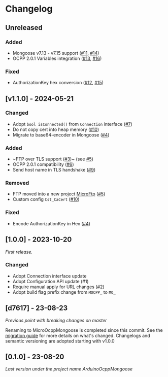 # Changelog

## Unreleased

### Added
- Mongoose v7.13 - v7.15 support ([#11](https://github.com/matth-x/MicroOcppMongoose/pull/11), [#14](https://github.com/matth-x/MicroOcppMongoose/pull/14))
- OCPP 2.0.1 Variables integration ([#13](https://github.com/matth-x/MicroOcppMongoose/pull/13), [#16](https://github.com/matth-x/MicroOcppMongoose/pull/16))

### Fixed
- AuthorizationKey hex conversion ([#12](https://github.com/matth-x/MicroOcppMongoose/pull/12), [#15](https://github.com/matth-x/MicroOcppMongoose/pull/15))

## [v1.1.0] - 2024-05-21

### Changed

- Adopt `bool isConnected()` from `Connection` interface ([#7](https://github.com/matth-x/MicroOcppMongoose/pull/7))
- Do not copy cert into heap memory ([#10](https://github.com/matth-x/MicroOcppMongoose/pull/10))
- Migrate to base64-encoder in Mongoose ([#4](https://github.com/matth-x/MicroOcppMongoose/pull/4))

### Added

- ~FTP over TLS support ([#3](https://github.com/matth-x/MicroOcppMongoose/pull/3))~ (see [#5](https://github.com/matth-x/MicroOcppMongoose/pull/5))
- OCPP 2.0.1 compatibility ([#6](https://github.com/matth-x/MicroOcppMongoose/pull/6))
- Send host name in TLS handshake ([#9](https://github.com/matth-x/MicroOcppMongoose/pull/9))

### Removed

- FTP moved into a new project [MicroFtp](https://github.com/matth-x/MicroFtp) ([#5](https://github.com/matth-x/MicroOcppMongoose/pull/5))
- Custom config `Cst_CaCert` ([#10](https://github.com/matth-x/MicroOcppMongoose/pull/10))

### Fixed

- Encode AuthorizationKey in Hex ([#4](https://github.com/matth-x/MicroOcppMongoose/pull/4))

## [1.0.0] - 2023-10-20

_First release._

### Changed

- Adopt Connection interface update
- Adopt Configuration API update (#1)
- Require manual apply for URL changes (#2)
- Adopt build flag prefix change from `MOCPP_` to `MO_`

## [d7617] - 23-08-23

_Previous point with breaking changes on master_

Renaming to MicroOcppMongoose is completed since this commit. See the [migration guide](https://matth-x.github.io/MicroOcpp/migration/) for more details on what's changed. Changelogs and semantic versioning are adopted starting with v1.0.0

## [0.1.0] - 23-08-20

_Last version under the project name ArduinoOcppMongoose_
